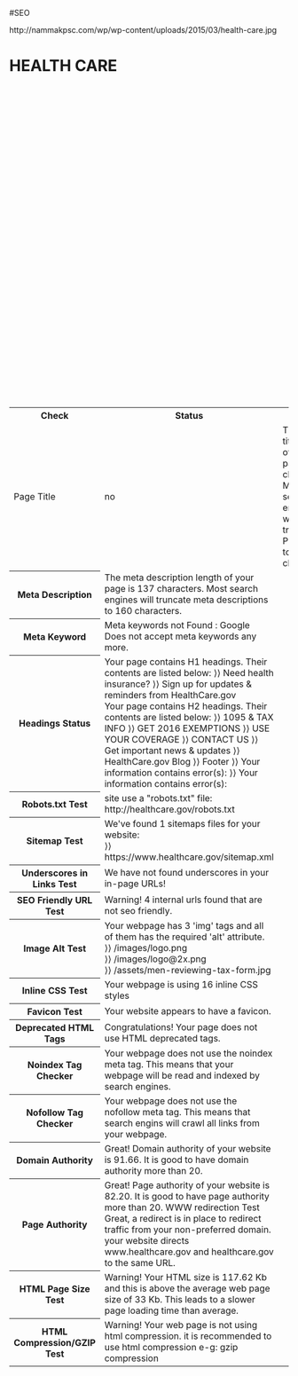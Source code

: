 #SEO
<html>
<body>
<backgroundimage>http://nammakpsc.com/wp/wp-content/uploads/2015/03/health-care.jpg</backgroundimage>
<h1><b>HEALTH CARE</b><h1>
<table>
<tr>
<th>Check</th>
<th>Status</th>
<th>Details</th>
<th>Suggestion</th>
</tr>
<tr>
<td>Page Title</td>
<td>no</td>
<td>The Page title length of your page is 71 characters. Most search engines will truncate Page title to 65 characters.</td>
<td>The page title should limit to 65 character.</td>
</tr>
<tr>
<th><b>Meta Description</b></th>
<td>The meta description length of your page is 137 characters. Most search engines will truncate meta descriptions to 160 characters.<td>
<br></tr>
<tr>
<th><b>Meta Keyword</b></th>
<td>Meta keywords not Found : Google Does not accept meta keywords any more.</td><br>
</tr>
<tr>
<th><b> Headings Status</b></th>
<td>Your page contains H1 headings. Their contents are listed below:
⟩⟩ Need health insurance?
⟩⟩ Sign up for updates & reminders from HealthCare.gov
<br>Your page contains H2 headings. Their contents are listed below:
⟩⟩ 1095 & TAX INFO
⟩⟩ GET 2016 EXEMPTIONS
⟩⟩ USE YOUR COVERAGE
⟩⟩ CONTACT US
⟩⟩ Get important news & updates
⟩⟩ HealthCare.gov Blog
⟩⟩ Footer
⟩⟩ Your information contains error(s):
⟩⟩ Your information contains error(s):<br>
</td><br>
</tr>
<tr>
<th><b>Robots.txt Test</b></th>
<td> site use a "robots.txt" file:<br>
http://healthcare.gov/robots.txt
</td><br>
</tr>
<tr>
<th><b>Sitemap Test	</b></th>
<td>We've found 1 sitemaps files for your website:<br>
⟩⟩ https://www.healthcare.gov/sitemap.xml</td><br>
</tr>
<tr><th><b>Underscores in Links Test</b></th>
<td>We have not found underscores in your in-page URLs!</td>
<br>
</tr>
<tr><th><b>SEO Friendly URL Test</b></th>
<td>Warning! 4 internal urls found that are not seo friendly.</td><br>
</tr>
<tr>
<th><b>Image Alt Test	</b></th>
<td>Your webpage has 3 'img' tags and all of them has the required 'alt' attribute.<br>
⟩⟩ /images/logo.png<br>
⟩⟩ /images/logo@2x.png<br>
⟩⟩ /assets/men-reviewing-tax-form.jpg<br>
</td><br>
</tr>
<tr>
<th><b>Inline CSS Test	</b></th>
<td>Your webpage is using 16 inline CSS styles</td><br>
</tr>
<tr>
<th><b>Favicon Test</b></th>
<td>Your website appears to have a favicon.</td><br>
</tr>
<tr>
<th><b>Deprecated HTML Tags	</b></th>
<td>Congratulations! Your page does not use HTML deprecated tags.</td><br>
</tr>
<tr>
<th><b>Noindex Tag Checker</b></th>
<td>Your webpage does not use the noindex meta tag. This means that your webpage will be read and indexed by search engines.
<br>
</td><br>
</tr>
<tr>
<th><b>Nofollow Tag Checker</b></th>	
<td>Your webpage does not use the nofollow meta tag. This means that search engins will crawl all links from your webpage.
<br>
</td><br>
</tr>
<tr>
<th><b>Domain Authority</b></th>	
<td>Great! Domain authority of your website is 91.66. It is good to have domain authority more than 20.
<br>
</td><br>
</tr>
<tr>
<th><b>Page Authority</b></th>	
<td>Great! Page authority of your website is 82.20. It is good to have page authority more than 20.
WWW redirection Test		Great, a redirect is in place to redirect traffic from your non-preferred domain. your website directs www.healthcare.gov and healthcare.gov to the same URL.
<br>
</td><br>
</tr>
<tr>
<th><b>HTML Page Size Test</b></th>	
<td>Warning! Your HTML size is 117.62 Kb and this is above the average web page size of 33 Kb. 
This leads to a slower page loading time than average.
<br>
</td><br>
</tr>
<tr>
<th><b>HTML Compression/GZIP Test</b></th>	
<td>Warning! Your web page is not using html compression. it is recommended to use html compression e-g: gzip compression
<br>
</td><br>
</tr>
</table>
</body>
</html>
